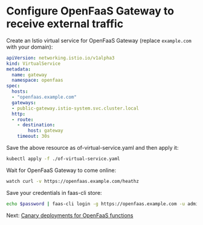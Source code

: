 # Configure OpenFaaS Gateway to receive external traffic

Create an Istio virtual service for OpenFaaS Gateway (replace `example.com` with your domain):

```yaml
apiVersion: networking.istio.io/v1alpha3
kind: VirtualService
metadata:
  name: gateway
  namespace: openfaas
spec:
  hosts:
  - "openfaas.example.com"
  gateways:
  - public-gateway.istio-system.svc.cluster.local
  http:
  - route:
    - destination:
        host: gateway
    timeout: 30s
```

Save the above resource as of-virtual-service.yaml and then apply it:

```bash
kubectl apply -f ./of-virtual-service.yaml
```

Wait for OpenFaaS Gateway to come online:

```bash
watch curl -v https://openfaas.example.com/heathz 
```

Save your credentials in faas-cli store:

```bash
echo $password | faas-cli login -g https://openfaas.example.com -u admin --password-stdin
```

Next: [Canary deployments for OpenFaaS functions](05-canary.md)
